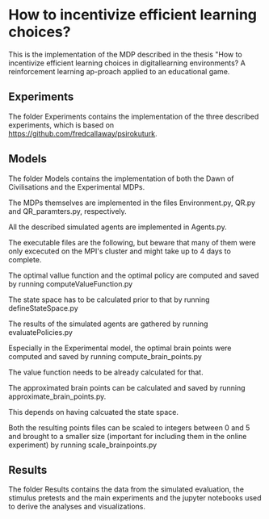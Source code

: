 # How to incentivize efficient learning choices?
 
 This is the implementation of the MDP described in the thesis "How to incentivize efficient learning choices in digitallearning  environments? A reinforcement  learning  ap-proach applied to an educational game. 

## Experiments
The folder Experiments contains the implementation of the three described experiments, which is based on https://github.com/fredcallaway/psirokuturk. 


## Models 
The folder Models contains the implementation of both the Dawn of Civilisations and the Experimental MDPs.

The MDPs themselves are implemented in the files Environment.py, QR.py and QR_paramters.py, respectively. 

All the described simulated agents are implemented in Agents.py.

The executable files are the following, but beware that many of them were only excecuted on the MPI's cluster and might take up to 4 days to complete.

The optimal vallue function and the optimal policy are computed and saved by running computeValueFunction.py

The state space has to be calculated prior to that by running defineStateSpace.py

The results of the simulated agents are gathered by running evaluatePolicies.py



Especially in the Experimental model, the optimal brain points were computed and saved by running compute_brain_points.py

The value function needs to be already calculated for that.

The approximated brain points can be calculated and saved by running approximate_brain_points.py.

This depends on having calcuated the state space.

Both the resulting points files can be scaled to integers between 0 and 5 and brought to a smaller size (important for including them in the online experiment) by running scale_brainpoints.py

## Results
The folder Results contains the data from the simulated evaluation, the stimulus pretests and the main experiments and the jupyter notebooks used to derive the analyses and visualizations. 